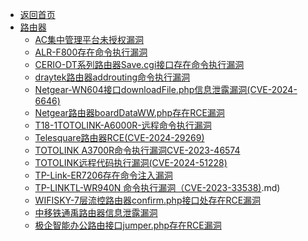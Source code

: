 - [返回首页](/)
- [路由器](路由器/)
  - [AC集中管理平台未授权漏洞](路由器/AC集中管理平台未授权漏洞.md)
  - [ALR-F800存在命令执行漏洞](路由器/ALR-F800存在命令执行漏洞.md)
  - [CERIO-DT系列路由器Save.cgi接口存在命令执行漏洞](路由器/CERIO-DT系列路由器Save.cgi接口存在命令执行漏洞.md)
  - [draytek路由器addrouting命令执行漏洞](路由器/draytek路由器addrouting命令执行漏洞.md)
  - [Netgear-WN604接口downloadFile.php信息泄露漏洞(CVE-2024-6646)](路由器/Netgear-WN604接口downloadFile.php信息泄露漏洞(CVE-2024-6646).md)
  - [Netgear路由器boardDataWW.php存在RCE漏洞](路由器/Netgear路由器boardDataWW.php存在RCE漏洞.md)
  - [T18-1TOTOLINK-A6000R-远程命令执行漏洞](路由器/T18-1TOTOLINK-A6000R-远程命令执行漏洞.md)
  - [Telesquare路由器RCE(CVE-2024-29269)](路由器/Telesquare路由器RCE(CVE-2024-29269).md)
  - [TOTOLINK A3700R命令执行漏洞CVE-2023-46574](路由器/TOTOLINK%20A3700R命令执行漏洞CVE-2023-46574.md)
  - [TOTOLINK远程代码执行漏洞(CVE-2024-51228)](路由器/TOTOLINK远程代码执行漏洞(CVE-2024-51228).md)
  - [TP-Link-ER7206存在命令注入漏洞](路由器/TP-Link-ER7206存在命令注入漏洞.md)
  - [TP-LINKTL-WR940N 命令执行漏洞（CVE-2023-33538)](路由器/TP-LINKTL-WR940N%20命令执行漏洞（CVE-2023-33538).md)
  - [WIFISKY-7层流控路由器confirm.php接口处存在RCE漏洞](路由器/WIFISKY-7层流控路由器confirm.php接口处存在RCE漏洞.md)
  - [中移铁通禹路由器信息泄露漏洞](路由器/中移铁通禹路由器信息泄露漏洞.md)
  - [极企智能办公路由接口jumper.php存在RCE漏洞](路由器/极企智能办公路由接口jumper.php存在RCE漏洞.md)

